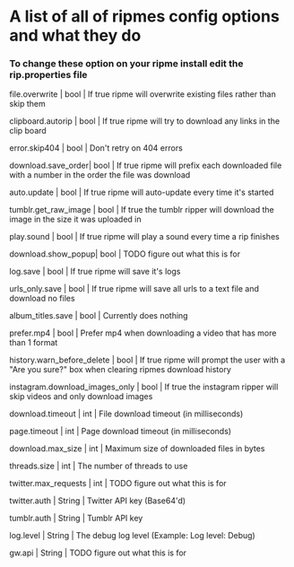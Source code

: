 # A list of all of ripmes config options and what they do
### To change these option on your ripme install edit the rip.properties file

file.overwrite     | bool | If true ripme will overwrite existing files rather than skip them

clipboard.autorip  | bool | If true ripme will try to download any links in the clip board

error.skip404      | bool | Don't retry on 404 errors

download.save_order| bool | If true ripme will prefix each downloaded file with a number in the order the file was download

auto.update        | bool | If true ripme will auto-update every time it's started

tumblr.get_raw_image | bool | If true the tumblr ripper will download the image in the size it was uploaded in

play.sound         | bool | If true ripme will play a sound every time a rip finishes

download.show_popup| bool | TODO figure out what this is for

log.save           | bool | If true ripme will save it's logs

urls_only.save     | bool | If true ripme will save all urls to a text file and download no files

album_titles.save  | bool | Currently does nothing

prefer.mp4         | bool | Prefer mp4 when downloading a video that has more than 1 format

history.warn_before_delete | bool | If true ripme will prompt the user with a "Are you sure?" box when clearing ripmes download history

instagram.download_images_only | bool | If true the instagram ripper will skip videos and only download images

download.timeout   | int  | File download timeout (in milliseconds)

page.timeout       | int  | Page download timeout (in milliseconds)

download.max_size  | int  | Maximum size of downloaded files in bytes

threads.size       | int  | The number of threads to use

twitter.max_requests | int | TODO figure out what this is for

twitter.auth       | String | Twitter API key (Base64'd)

tumblr.auth        | String | Tumblr API key

log.level          | String | The debug log level (Example: Log level: Debug)

gw.api             | String | TODO figure out what this is for


